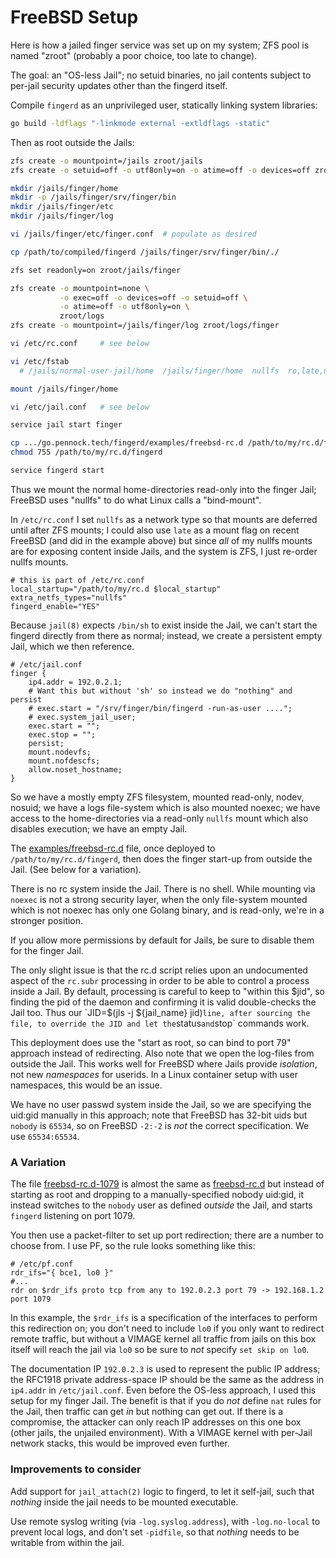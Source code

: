 FreeBSD Setup
=============

Here is how a jailed finger service was set up on my system; ZFS pool is named
"zroot" (probably a poor choice, too late to change).

The goal: an "OS-less Jail"; no setuid binaries, no jail contents subject to
per-jail security updates other than the fingerd itself.

Compile `fingerd` as an unprivileged user, statically linking system
libraries:

```sh
go build -ldflags "-linkmode external -extldflags -static"
```

Then as root outside the Jails:

```sh
zfs create -o mountpoint=/jails zroot/jails
zfs create -o setuid=off -o utf8only=on -o atime=off -o devices=off zroot/jails/finger

mkdir /jails/finger/home
mkdir -p /jails/finger/srv/finger/bin
mkdir /jails/finger/etc
mkdir /jails/finger/log

vi /jails/finger/etc/finger.conf  # populate as desired

cp /path/to/compiled/fingerd /jails/finger/srv/finger/bin/./

zfs set readonly=on zroot/jails/finger

zfs create -o mountpoint=none \
           -o exec=off -o devices=off -o setuid=off \
           -o atime=off -o utf8only=on \
           zroot/logs
zfs create -o mountpoint=/jails/finger/log zroot/logs/finger

vi /etc/rc.conf     # see below

vi /etc/fstab
  # /jails/normal-user-jail/home  /jails/finger/home  nullfs  ro,late,noatime,noexec,nosuid  0  0

mount /jails/finger/home

vi /etc/jail.conf   # see below

service jail start finger

cp .../go.pennock.tech/fingerd/examples/freebsd-rc.d /path/to/my/rc.d/fingerd
chmod 755 /path/to/my/rc.d/fingerd

service fingerd start
```

Thus we mount the normal home-directories read-only into the finger Jail;
FreeBSD uses "nullfs" to do what Linux calls a "bind-mount".

In `/etc/rc.conf` I set `nullfs` as a network type so that mounts are deferred
until after ZFS mounts; I could also use `late` as a mount flag on recent
FreeBSD (and did in the example above) but since _all_ of my nullfs mounts are
for exposing content inside Jails, and the system is ZFS, I just re-order
nullfs mounts.


```
# this is part of /etc/rc.conf
local_startup="/path/to/my/rc.d $local_startup"
extra_netfs_types="nullfs"
fingerd_enable="YES"
```

Because `jail(8)` expects `/bin/sh` to exist inside the Jail, we can't start
the fingerd directly from there as normal; instead, we create a persistent
empty Jail, which we then reference.

```
# /etc/jail.conf
finger {
	ip4.addr = 192.0.2.1;
	# Want this but without 'sh' so instead we do "nothing" and persist
	# exec.start = "/srv/finger/bin/fingerd -run-as-user ....";
	# exec.system_jail_user;
	exec.start = "";
	exec.stop = "";
	persist;
	mount.nodevfs;
	mount.nofdescfs;
	allow.noset_hostname;
}
```

So we have a mostly empty ZFS filesystem, mounted read-only, nodev, nosuid;
we have a logs file-system which is also mounted noexec; we have access to
the home-directories via a read-only `nullfs` mount which also disables
execution; we have an empty Jail.

The [examples/freebsd-rc.d](./freebsd-rc.d) file, once deployed to
`/path/to/my/rc.d/fingerd`, then does the finger start-up from outside the
Jail.  (See below for a variation).

There is no rc system inside the Jail.  There is no shell.  While mounting via
`noexec` is not a strong security layer, when the only file-system mounted
which is not noexec has only one Golang binary, and is read-only, we're in a
stronger position.

If you allow more permissions by default for Jails, be sure to disable them
for the finger Jail.

The only slight issue is that the rc.d script relies upon an undocumented
aspect of the `rc.subr` processing in order to be able to control a process
inside a Jail.  By default, processing is careful to keep to "within this
$jid", so finding the pid of the daemon and confirming it is valid
double-checks the Jail too.  Thus our `JID=$(jls -j ${jail_name} jid)` line,
after sourcing the file, to override the JID and let the `status` and `stop`
commands work.

This deployment does use the "start as root, so can bind to port 79" approach
instead of redirecting.  Also note that we open the log-files from outside the
Jail.  This works well for FreeBSD where Jails provide _isolation_, not new
_namespaces_ for userids.  In a Linux container setup with user namespaces,
this would be an issue.

We have no user passwd system inside the Jail, so we are specifying the
uid:gid manually in this approach; note that FreeBSD has 32-bit uids but
`nobody` is `65534`, so on FreeBSD `-2:-2` is _not_ the correct specification.
We use `65534:65534`.

### A Variation

The file [freebsd-rc.d-1079](./freebsd-rc.d-1079) is almost the same as
[freebsd-rc.d](./freebsd-rc.d) but instead of starting as root and dropping to
a manually-specified nobody uid:gid, it instead switches to the `nobody` user
as defined _outside_ the Jail, and starts `fingerd` listening on port 1079.

You then use a packet-filter to set up port redirection; there are a number to
choose from.  I use PF, so the rule looks something like this:

```
# /etc/pf.conf
rdr_ifs="{ bce1, lo0 }"
#...
rdr on $rdr_ifs proto tcp from any to 192.0.2.3 port 79 -> 192.168.1.2 port 1079
```

In this example, the `$rdr_ifs` is a specification of the interfaces to
perform this redirection on; you don't need to include `lo0` if you only want to
redirect remote traffic, but without a VIMAGE kernel all traffic from jails on
this box itself will reach the jail via `lo0` so be sure to _not_ specify
`set skip on lo0`.

The documentation IP `192.0.2.3` is used to represent the public IP address;
the RFC1918 private address-space IP should be the same as the address in
`ip4.addr` in `/etc/jail.conf`.  Even before the OS-less approach, I used this
setup for my finger Jail.  The benefit is that if you do _not_ define `nat`
rules for the Jail, then traffic can get _in_ but nothing can get out.  If
there is a compromise, the attacker can only reach IP addresses on this one
box (other jails, the unjailed environment).  With a VIMAGE kernel with
per-Jail network stacks, this would be improved even further.

### Improvements to consider

Add support for `jail_attach(2)` logic to fingerd, to let it self-jail, such
that _nothing_ inside the jail needs to be mounted executable.

Use remote syslog writing (via `-log.syslog.address`), with `-log.no-local` to
prevent local logs, and don't set `-pidfile`, so that _nothing_ needs to be
writable from within the jail.
